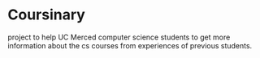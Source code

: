 # Coursinary
project to help UC Merced computer science students to get more information about the cs courses from experiences of previous students.
